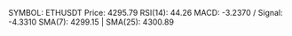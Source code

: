 SYMBOL: ETHUSDT
Price: 4295.79
RSI(14): 44.26
MACD: -3.2370 / Signal: -4.3310
SMA(7): 4299.15 | SMA(25): 4300.89
